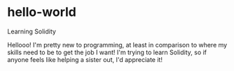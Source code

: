 # hello-world
Learning Solidity 

Hellooo! I'm pretty new to programming, at least in comparison to where my skills need to be to get the job I want! I'm trying to learn Solidity, so if anyone feels like helping a sister out, I'd appreciate it!
